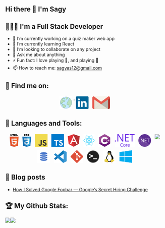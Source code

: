 ## Hi there 👋 I'm Sagy

<!--
**sagyas/sagyas** is a ✨ _special_ ✨ repository because its `README.md` (this file) appears on your GitHub profile.

Here are some ideas to get you started:

- 🔭 I’m currently working on ...
- 🌱 I’m currently learning ...
- 👯 I’m looking to collaborate on ...
- 🤔 I’m looking for help with ...
- 💬 Ask me about ...
- 📫 How to reach me: ...
- 😄 Pronouns: ...
- ⚡ Fun fact: ...
-->
## 👨🏽‍💻 I'm a Full Stack Developer  
 - 🔭 I’m currently working on a quiz maker web app  
 - 🌱 I’m currently learning React  
 - 👯 I’m looking to collaborate on any project  
 - 💬 Ask me about anything  
 - ⚡ Fun fact: I love playing 🏀, and playing 🎸  
 - 📫 How to reach me: sagyas12@gmail.com  

## :email: Find me on:  
<p align="center">
 <a href="https://sagyas.github.io/" target="_blank" rel="noopener noreferrer"> <img src="assets/globe(17).png" height="40" style="vertical-align:top; margin:4px"> </a>
 <a href="https://www.linkedin.com/in/sagyas/" target="_blank" rel="noopener noreferrer"> <img src="assets/linkedin-icon-2.svg" height="40" style="vertical-align:top; margin:4px"></a>
 <a href="mailto:sagyas12@gmail.com"> <img src="assets/gmail-icon.svg" alt="Python" height="40" style="vertical-align:top; margin:4px"></a> 
</p>  

## 🧰 Languages and Tools:
<p align="center">
  <img src="assets/html5.svg" alt="HTML" height="40" style="vertical-align:top; margin:4px">
<img src="assets/css-5.svg" alt="CSS" height="40" style="vertical-align:top; margin:4px">
<img src="assets/logo-javascript.svg" alt="JavaScript" height="40" style="vertical-align:top; margin:4px">
<img src="assets/typescript.svg" alt="TypeScript" height="40" style="vertical-align:top; margin:4px">
<img src="assets/angular-icon-1.svg" alt="Angular" height="40" style="vertical-align:top; margin:4px">
<img src="assets/react-2.svg" alt="React" height="40" style="vertical-align:top; margin:4px">  
<img src="assets/c--4.svg" alt="C#" height="40" style="vertical-align:top; margin:4px">
<img src="assets/dot-net-core-7.svg" alt=".NET Core" height="40" style="vertical-align:top; margin:4px">
<img src="https://raw.githubusercontent.com/github/explore/93d8a67084f94b2a444e510199a6e7622e5b09a3/topics/dotnet/dotnet.png" height="40" style="vertial-align:top; margin:4px">
<img src="https://avatars.githubusercontent.com/u/70142?s=200&v=4" height="40" style="vertical-align:top; margin:4px">
<img src="https://raw.githubusercontent.com/github/explore/80688e429a7d4ef2fca1e82350fe8e3517d3494d/topics/sql/sql.png" alt="SQL" height="40" style="vertical-align:top; margin:4px">
<img src="assets/visual-studio-code-1.svg" alt="Visual Studio Code" height="40" style="vertical-align:top; margin:4px">
<img src="assets/git-icon.svg" alt="Git" height="40" style="vertical-align:top; margin:4px">
<img src="https://raw.githubusercontent.com/github/explore/d92924b1d925bb134e308bd29c9de6c302ed3beb/topics/terminal/terminal.png" alt="Terminal" height="40" style="vertical-align:top; margin:4px">
<img src="assets/linux-tux.svg" alt="Linux" height="40" style="vertical-align:top; margin:4px" alt="Windows" height="40" style="vertical-align:top; margin:4px">
<img src="assets/microsoft-windows-22.svg" alt="Windows" height="40" style="vertical-align:top; margin:4px">
</p>

## :blue_book: Blog posts
 - [How I Solved Google Foobar — Google’s Secret Hiring Challenge](https://sagyas12.medium.com/how-i-solved-google-foobar-googles-secret-hiring-challenge-d1f5bca6360d)

## :trophy: My Github Stats:
<div>
<a href="https://github-readme-stats.vercel.app/api?username=sagyas&theme=tokyonight">
  <img  align="left" src="https://github-readme-stats.vercel.app/api?username=sagyas&theme=tokyonight" />
</a>
 <a href="https://github-readme-stats.vercel.app/api/top-langs/?username=sagyas&theme=tokyonight&layout=compact">
  <img align="left" src="https://github-readme-stats.vercel.app/api/top-langs/?username=sagyas&theme=tokyonight&layout=compact" />
</a>
</div>
